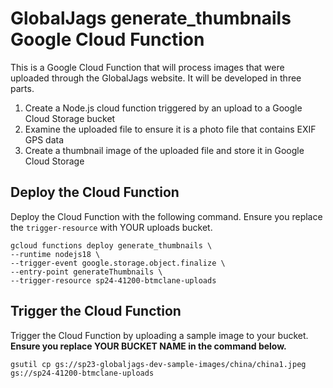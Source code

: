 # GlobalJags generate_thumbnails Google Cloud Function
This is a Google Cloud Function that will process images that were uploaded through the GlobalJags website. It will be developed in three parts.

1. Create a Node.js cloud function triggered by an upload to a Google Cloud Storage bucket
2. Examine the uploaded file to ensure it is a photo file that contains EXIF GPS data
3. Create a thumbnail image of the uploaded file and store it in Google Cloud Storage

## Deploy the Cloud Function
Deploy the Cloud Function with the following command. Ensure you replace the `trigger-resource` with YOUR uploads bucket.

```
gcloud functions deploy generate_thumbnails \
--runtime nodejs18 \
--trigger-event google.storage.object.finalize \
--entry-point generateThumbnails \
--trigger-resource sp24-41200-btmclane-uploads
```

## Trigger the Cloud Function
Trigger the Cloud Function by uploading a sample image to your bucket. **Ensure you replace YOUR BUCKET NAME in the command below.**

```
gsutil cp gs://sp23-globaljags-dev-sample-images/china/china1.jpeg gs://sp24-41200-btmclane-uploads
```